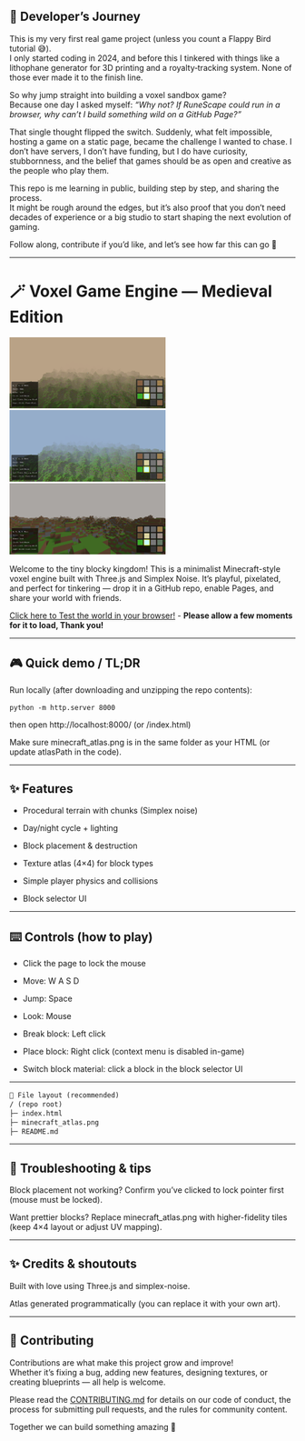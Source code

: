 ## 🌟 Developer’s Journey

This is my very first real game project (unless you count a Flappy Bird tutorial 😅).  
I only started coding in 2024, and before this I tinkered with things like a lithophane generator for 3D printing and a royalty‑tracking system. None of those ever made it to the finish line.

So why jump straight into building a voxel sandbox game?  
Because one day I asked myself: *“Why not? If RuneScape could run in a browser, why can’t I build something wild on a GitHub Page?”*  

That single thought flipped the switch. Suddenly, what felt impossible, hosting a game on a static page, became the challenge I wanted to chase. I don’t have servers, I don’t have funding, but I do have curiosity, stubbornness, and the belief that games should be as open and creative as the people who play them.

This repo is me learning in public, building step by step, and sharing the process.  
It might be rough around the edges, but it’s also proof that you don’t need decades of experience or a big studio to start shaping the next evolution of gaming.  

Follow along, contribute if you’d like, and let’s see how far this can go 🚀

---

# 🪄 Voxel Game Engine — Medieval Edition

<p float="left">
  <img src="./images/Screenshot-2025-10-05%20215242.png" width="275" />
  <img src="./images/Screenshot-2025-10-05%20215306.png" width="275" />
  <img src="./images/Screenshot-2025-10-05%20215415.png" width="275" />
</p>

Welcome to the tiny blocky kingdom! This is a minimalist Minecraft-style voxel engine built with Three.js and Simplex Noise. It’s playful, pixelated, and perfect for tinkering — drop it in a GitHub repo, enable Pages, and share your world with friends.

[Click here to Test the world in your browser!](https://sleepyprogrammer1012.github.io/Voxel-world_HTML/) -  **Please allow a few moments for it to load, Thank you!**

---

## 🎮 Quick demo / TL;DR

  Run locally (after downloading and unzipping the repo contents):

    python -m http.server 8000
  then open http://localhost:8000/ (or /index.html)


Make sure minecraft_atlas.png is in the same folder as your HTML (or update atlasPath in the code).

---

## ✨ Features

* Procedural terrain with chunks (Simplex noise)

* Day/night cycle + lighting

* Block placement & destruction

* Texture atlas (4×4) for block types

* Simple player physics and collisions

* Block selector UI

---

## ⌨️ Controls (how to play)

* Click the page to lock the mouse

* Move: W A S D

* Jump: Space

* Look: Mouse

* Break block: Left click

* Place block: Right click (context menu is disabled in-game)

* Switch block material: click a block in the block selector UI

---

    🧰 File layout (recommended)
    / (repo root)
    ├─ index.html                
    ├─ minecraft_atlas.png      
    ├─ README.md                 


---
## 🐞 Troubleshooting & tips

Block placement not working? Confirm you’ve clicked to lock pointer first (mouse must be locked).

Want prettier blocks? Replace minecraft_atlas.png with higher-fidelity tiles (keep 4×4 layout or adjust UV mapping).

---

## ✨ Credits & shoutouts

Built with love using Three.js and simplex-noise.

Atlas generated programmatically (you can replace it with your own art).

---

## 🤝 Contributing

Contributions are what make this project grow and improve!  
Whether it’s fixing a bug, adding new features, designing textures, or creating blueprints — all help is welcome.

Please read the [CONTRIBUTING.md](./CONTRIBUTING.md) for details on our code of conduct, the process for submitting pull requests, and the rules for community content.

Together we can build something amazing 🚀
